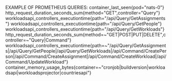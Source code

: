 EXAMPLE OF PROMETHEUS QUERIES:
container_last_seen{pod="nats-0"}
http_request_duration_seconds_sum{method="GET",controller="Query"}
workloadsapi_controllers_executiontime{path="/api/Query/GetAssignments"}
workloadsapi_controllers_executiontime{path="/api/Query/GetPeople"}
workloadsapi_controllers_executiontime{path="/api/Query/GetWorkloads"}
http_request_duration_seconds_sum{method=~"GET|POST|PUT|DELETE",controller=~"Query|Command"}
workloadsapi_controllers_executiontime{path=~"/api/Query/GetAssignments|/api/Query/GetPeople|/api/Query/GetWorkloads|/api/Command/CreatePerson|/api/Command/CreateAssignment|/api/Command/CreateWorkload|/api/Command/UpdateWorkload"}
container_memory_usage_bytes{container=~"cronjob|buildversion|workloadsapi|workloadsprojector|countriesapi"}